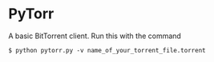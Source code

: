 # PyTorr
A basic BitTorrent client.
Run this with the command

```
$ python pytorr.py -v name_of_your_torrent_file.torrent
```
